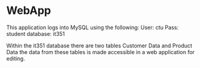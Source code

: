 # WebApp
This application logs into MySQL using the following:
User: ctu
Pass: student
database: it351

Within the it351 database there are two tables Customer Data and Product Data the data
from these tables is made accessible in a web application for editing.
